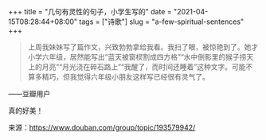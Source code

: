 +++
title = "几句有灵性的句子，小学生写的"
date = "2021-04-15T08:28:44+08:00"
tags = ["诗歌"]
slug = "a-few-spiritual-sentences"
+++

> 上周我妹妹写了篇作文，兴致勃勃拿给我看。我扫了眼，被惊艳到了。她才小学六年级，居然能写出“蓝天被窗棂割成四方格”“水中倒影里的猴子捞天上的月亮”“月光浇在碎石路上”“我醒了，而时间还睡着”这种文字。可能不算多精巧，但我觉得六年级小朋友这样写已经很有灵气了。

——豆瓣用户

真的好美！

来源：<https://www.douban.com/group/topic/193579942/>
